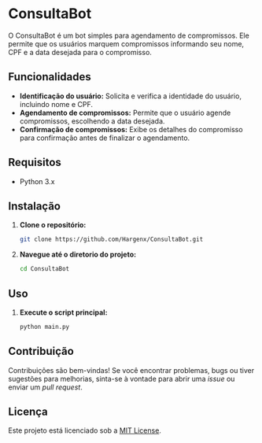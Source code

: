 # ConsultaBot

O ConsultaBot é um bot simples para agendamento de compromissos. Ele permite que os usuários marquem compromissos informando seu nome, CPF e a data desejada para o compromisso.

## Funcionalidades

- **Identificação do usuário:** Solicita e verifica a identidade do usuário, incluindo nome e CPF.
- **Agendamento de compromissos:** Permite que o usuário agende compromissos, escolhendo a data desejada.
- **Confirmação de compromissos:** Exibe os detalhes do compromisso para confirmação antes de finalizar o agendamento.

## Requisitos

- Python 3.x

## Instalação

1. **Clone o repositório:**

   ```bash
   git clone https://github.com/Hargenx/ConsultaBot.git
    ```

2. **Navegue até o diretorio do projeto:**
    ```bash
    cd ConsultaBot
    ```

## Uso

1. **Execute o script principal:**
    ```bash
    python main.py
    ```

## Contribuição

Contribuições são bem-vindas! Se você encontrar problemas, bugs ou tiver sugestões para melhorias, sinta-se à vontade para abrir uma _issue_ ou enviar um _pull request_.

## Licença

Este projeto está licenciado sob a [MIT License](LICENSE).

